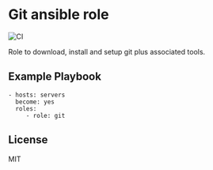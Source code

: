 Git ansible role
================

![CI](https://github.com/baztian/ansible-git/workflows/CI/badge.svg)

Role to download, install and setup git plus associated tools.

Example Playbook
----------------

    - hosts: servers
      become: yes
      roles:
         - role: git

License
-------

MIT
